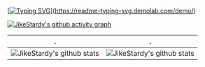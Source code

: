 <!--   my-ticker -->    
[[![Typing SVG](https://readme-typing-svg.demolab.com?font=Fira+Code&pause=1000&center=true&vCenter=true&width=435&lines=Hi+there%F0%9F%91%8B%2C+Welcome+to+My+Profile!;Stay+hungry%2C+Stay+foolish)](https://git.io/typing-svg)](https://readme-typing-svg.demolab.com/demo/)

<!-- activity graph -->
[![JikeStardy's github activity graph](https://github-readme-activity-graph.vercel.app/graph?username=JikeStardy&theme=github-compact)](https://github.com/ashutosh00710/github-readme-activity-graph)

<!-- github stats -->
| .                                                                                                                                       | .                                                                                                                         |
|-----------------------------------------------------------------------------------------------------------------------------------------|---------------------------------------------------------------------------------------------------------------------------|
| ![JikeStardy's github stats](https://github-readme-stats.vercel.app/api?username=JikeStardy&show_icons=true&theme=radical&include_all_commits=true) | ![JikeStardy's github stats](https://github-readme-stats.vercel.app/api/top-langs/?username=JikeStardy&theme=radical&layout=compact) |


<!--
**JikeStardy/JikeStardy** is a ✨ _special_ ✨ repository because its `README.md` (this file) appears on your GitHub profile.

Here are some ideas to get you started:

- 🔭 I’m currently working on ...
- 🌱 I’m currently learning ...
- 👯 I’m looking to collaborate on ...
- 🤔 I’m looking for help with ...
- 💬 Ask me about ...
- 📫 How to reach me: ...
- 😄 Pronouns: ...
- ⚡ Fun fact: ...
-->
